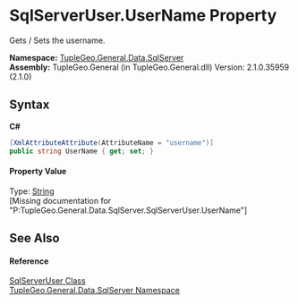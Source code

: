 # SqlServerUser.UserName Property 
 

Gets / Sets the username.

**Namespace:**&nbsp;<a href="N_TupleGeo_General_Data_SqlServer">TupleGeo.General.Data.SqlServer</a><br />**Assembly:**&nbsp;TupleGeo.General (in TupleGeo.General.dll) Version: 2.1.0.35959 (2.1.0)

## Syntax

**C#**<br />
``` C#
[XmlAttributeAttribute(AttributeName = "username")]
public string UserName { get; set; }
```


#### Property Value
Type: <a href="http://msdn2.microsoft.com/en-us/library/s1wwdcbf" target="_blank">String</a><br />\[Missing <value> documentation for "P:TupleGeo.General.Data.SqlServer.SqlServerUser.UserName"\]

## See Also


#### Reference
<a href="T_TupleGeo_General_Data_SqlServer_SqlServerUser">SqlServerUser Class</a><br /><a href="N_TupleGeo_General_Data_SqlServer">TupleGeo.General.Data.SqlServer Namespace</a><br />